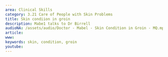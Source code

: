 ```yaml
---
area: Clinical Skills
category: 3.21 Care of People with Skin Problems
title: Skin condiion in groin
description: Mabe1 talks to Dr Birrell
audioNA: /assets/audio/Doctor - Mabel - Skin Condition in Groin - MQ.mp3
article: 
www: 
keywords: skin, condition, groin
youtube:
--- 
```

